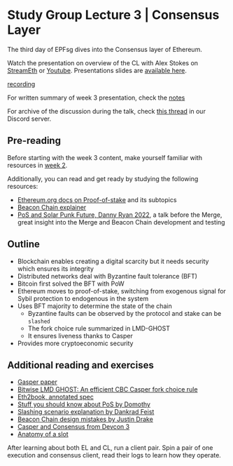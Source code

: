 # Study Group Lecture 3 | Consensus Layer

The third day of EPFsg dives into the Consensus layer of Ethereum.

Watch the presentation on overview of the CL with Alex Stokes on [StreamEth](https://streameth.org/watch?event=&session=65e9f54579935301489a01eb) or [Youtube](https://www.youtube.com/watch?v=FqKjWYt6yWk). Presentations slides are [available here](https://github.com/eth-protocol-fellows/protocol-studies/tree/main/docs/eps/presentations/week3_presentation.pdf).

[recording](https://streameth.org/embed/?playbackId=66a30awapcuiok0z&vod=true&streamId=&playerName=Consensus+Layer+Overview+%7C+Alex+Stokes+%7C+Week+3 ':include :type=iframe width=100% height=520 frameborder="0" allow="fullscreen" allowfullscreen')

For written summary of week 3 presentation, check the [notes](https://github.com/eth-protocol-fellows/protocol-studies/files/14850973/Week.3.EPFsg.Consensus.Layer.Overview.pdf)

For archive of the discussion during the talk, check [this thread](https://discord.com/channels/1205546645496795137/1214219045205835776/1214219052969492541) in our Discord server.

## Pre-reading

Before starting with the week 3 content, make yourself familiar with resources in [week 2](/eps/week2.md).

Additionally, you can read and get ready by studying the following resources:

- [Ethereum.org docs on Proof-of-stake](https://ethereum.org/developers/docs/consensus-mechanisms/pos) and its subtopics
- [Beacon Chain explainer](https://ethos.dev/beacon-chain)
- [PoS and Solar Punk Future, Danny Ryan 2022](https://www.youtube.com/watch?v=8N10a1EBhBc), a talk before the Merge, great insight into the Merge and Beacon Chain development and testing

## Outline

- Blockchain enables creating a digital scarcity but it needs security which ensures its integrity
- Distributed networks deal with Byzantine fault tolerance (BFT)
- Bitcoin first solved the BFT with PoW
- Ethereum moves to proof-of-stake, switching from exogenous signal for Sybil protection to endogenous in the system
- Uses BFT majority to determine the state of the chain
  - Byzantine faults can be observed by the protocol and stake can be `slashed`
  - The fork choice rule summarized in LMD-GHOST
  - It ensures liveness thanks to Casper
- Provides more cryptoeconomic security

## Additional reading and exercises

- [Gasper paper](https://arxiv.org/pdf/2003.03052.pdf)
- [Bitwise LMD GHOST: An efficient CBC Casper fork choice rule](https://medium.com/@aditya.asgaonkar/bitwise-lmd-ghost-an-efficient-cbc-casper-fork-choice-rule-6db924e57d1f)
- [Eth2book, annotated spec](https://eth2book.info/)
- [Stuff you should know about PoS by Domothy](https://web.archive.org/web/20240803111840/https://domothy.com/proof-of-stake/)
- [Slashing scenario explanation by Dankrad Feist](https://dankradfeist.de/ethereum/2022/03/24/run-the-majority-client-at-your-own-peril.html)
- [Beacon Chain design mistakes by Justin Drake](https://www.youtube.com/watch?v=10Ym34y3Eoo)
- [Casper and Consensus from Devcon 3](https://www.youtube.com/watch?v=2r2k6awEJr8)
- [Anatomy of a slot](https://www.youtube.com/watch?v=EswDO0kL_O0)

After learning about both EL and CL, run a client pair. Spin a pair of one execution and consensus client, read their logs to learn how they operate.
